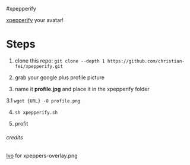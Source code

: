 #xpepperify

[xpepperify](http://xpeppers.com) your avatar!

# Steps

1. clone this repo: `git clone --depth 1 https://github.com/christian-fei/xpepperify.git`

2. grab your google plus profile picture

3. name it **profile.jpg** and place it in the xpepperify folder

3.1 `wget {URL} -O profile.png`

4. `sh xpepperify.sh`

5. profit


###### credits

[Ivo](https://plus.google.com/+ivoputzer/) for xpeppers-overlay.png

